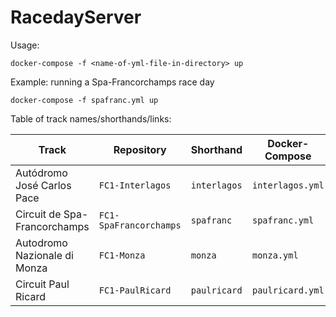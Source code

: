 # RacedayServer

Usage:

```
docker-compose -f <name-of-yml-file-in-directory> up
```

Example: running a Spa-Francorchamps race day

```
docker-compose -f spafranc.yml up
```

Table of track names/shorthands/links:

Track                       |Repository            |Shorthand   |Docker-Compose  |Direct Link 
---                         |---                   |---         |---             |---       
Autódromo José Carlos Pace  |`FC1-Interlagos`      |`interlagos`|`interlagos.yml`|`https://git.io/FC1-Interlagos`
Circuit de Spa-Francorchamps|`FC1-SpaFrancorchamps`|`spafranc`  |`spafranc.yml`  |`https://git.io/FC1-SpaFranc`
Autodromo Nazionale di Monza|`FC1-Monza`           |`monza`     |`monza.yml`     |`https://git.io/FC1-Monza`
Circuit Paul Ricard         |`FC1-PaulRicard`      |`paulricard`|`paulricard.yml`|`https://git.io/FC1-PaulRicard`
